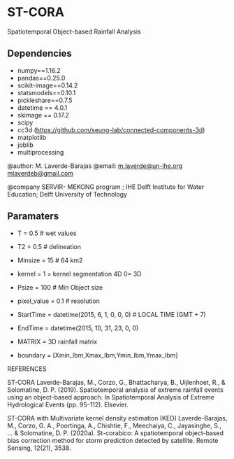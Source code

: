 # ST-CORA
Spatiotemporal Object-based Rainfall Analysis 


## Dependencies

- numpy==1.16.2  
- pandas==0.25.0
- scikit-image==0.14.2
- statsmodels==0.10.1 
- pickleshare==0.7.5
- datetime == 4.0.1
- skimage == 0.17.2
- scipy
-  cc3d  (https://github.com/seung-lab/connected-components-3d)
-  matplotlib
-  joblib
-  multiprocessing

@author: M. Laverde-Barajas
@email: m.laverde@un-ihe.org
        mlaverdeb@gmail.com

@company SERVIR- MEKONG program ;
        IHE Delft Institute for Water Education;
        Delft University of Technology        
## Paramaters
- T = 0.5 # wet values
- T2 = 0.5  # delineation
- Minsize = 15 # 64 km2
- kernel =   1 = kernel segmentation 4D 0= 3D
- Psize = 100   # Min Object size
- pixel_value = 0.1  # resolution

- StartTime = datetime(2015, 6, 1, 0, 0, 0) #  LOCAL TIME (GMT + 7)
- EndTime = datetime(2015, 10, 31, 23, 0, 0) 

- MATRIX = 3D rainfall matrix
- boundary = [Xmin_lbm,Xmax_lbm,Ymin_lbm,Ymax_lbm] 


REFERENCES

ST-CORA
Laverde-Barajas, M., Corzo, G., Bhattacharya, B., Uijlenhoet, R., & Solomatine, D. P. (2019). Spatiotemporal analysis of extreme rainfall events using an object-based approach. In Spatiotemporal Analysis of Extreme Hydrological Events (pp. 95-112). Elsevier.

ST-CORA with Multivariate kernel density estimation (KED)
Laverde-Barajas, M., Corzo, G. A., Poortinga, A., Chishtie, F., Meechaiya, C., Jayasinghe, S., ... & Solomatine, D. P. (2020a). St-corabico: A spatiotemporal object-based bias correction method for storm prediction detected by satellite. Remote Sensing, 12(21), 3538.
